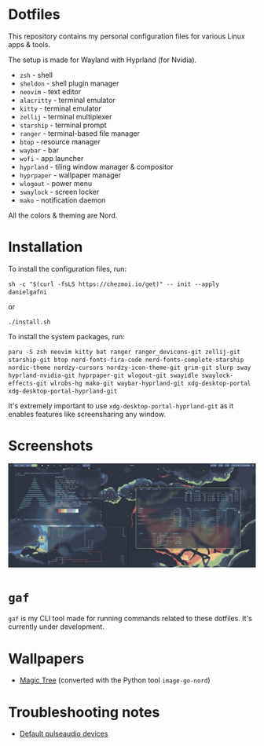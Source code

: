 # Dotfiles

This repository contains my personal configuration files for various Linux apps & tools.

The setup is made for Wayland with Hyprland (for Nvidia).

 - `zsh` - shell
 - `sheldon` - shell plugin manager
 - `neovim`  - text editor
 - `alacritty`  - terminal emulator
 - `kitty` - terminal emulator
 - `zellij`  - terminal multiplexer
 - `starship` - terminal prompt
 - `ranger` - terminal-based file manager
 - `btop` - resource manager
 - `waybar` - bar
 - `wofi` - app launcher
 - `hyprland` - tiling window manager & compositor
 - `hyprpaper` - wallpaper manager
 - `wlogout` - power menu
 - `swaylock` - screen locker
 - `mako` - notification daemon

All the colors & theming are Nord.

# Installation

To install the configuration files, run:

```shell
sh -c "$(curl -fsLS https://chezmoi.io/get)" -- init --apply danielgafni
```
or
```shell
./install.sh
```

To install the system packages, run:

```shell
paru -S zsh neovim kitty bat ranger ranger_devicons-git zellij-git starship-git btop nerd-fonts-fira-code nerd-fonts-complete-starship nordic-theme nordzy-cursors nordzy-icon-theme-git grim-git slurp sway hyprland-nvidia-git hyprpaper-git wlogout-git swayidle swaylock-effects-git wlrobs-hg mako-git waybar-hyprland-git xdg-desktop-portal xdg-desktop-portal-hyprland-git 
```

It's extremely important to use `xdg-desktop-portal-hyprland-git` as it enables features like screensharing any window. 


# Screenshots

![terminals](./screenshots/terminals.png)

# `gaf`

`gaf` is my CLI tool made for running commands related to these dotfiles. It's currently under development.

# Wallpapers

 - [Magic Tree](http://wallpaperswide.com/magical_tree_fantasy_art-wallpapers.html) (converted with the Python tool `image-go-nord`)

 # Troubleshooting notes

 - [Default pulseaudio devices](https://askubuntu.com/questions/14077/how-can-i-change-the-default-audio-device-from-command-line)

